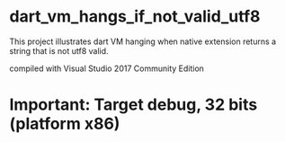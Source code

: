 # dart_vm_hangs_if_not_valid_utf8
This project illustrates dart VM hanging when native extension returns a string that is not utf8 valid.

compiled with Visual Studio 2017 Community Edition

# Important: Target debug, 32 bits (platform x86)
